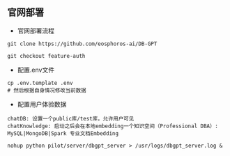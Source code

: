 
## 官网部署

- 官网部署流程

```commandline
git clone https://github.com/eosphoros-ai/DB-GPT

git checkout feature-auth
```

- 配置.env文件

```commandline
cp .env.template .env
# 然后根据自身情况修改当前数据
```

- 配置用户体验数据
```text 
chatDB: 设置一个public库/test库，允许用户可见
chatKnowledge: 启动之后会在本地embedding一个知识空间（Professional DBA）: MySQL|MongoDB|Spark 专业文档Embedding
```


```commandline
nohup python pilot/server/dbgpt_server > /usr/logs/dbgpt_server.log &

```





